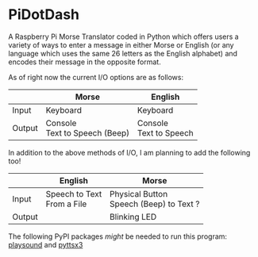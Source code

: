 # PiDotDash 
A Raspberry Pi Morse Translator coded in Python which offers users a variety of ways to enter a message in either Morse or English (or any language which uses the same 26 letters as the English alphabet) and encodes their message in the opposite format.

As of right now the current I/O options are as follows:

|  | Morse | English |
| --- | --- | --- |
| Input | Keyboard | Keyboard |
| Output | Console <br> Text to Speech (Beep) | Console <br> Text to Speech | 

In addition to the above methods of I/O, I am planning to add the following too!

|  | English | Morse |
| --- | --- | --- |
| Input | Speech to Text <br> From a File | Physical Button <br> Speech (Beep) to Text ? |
| Output | | Blinking LED | 

The following PyPI packages _might_ be needed to run this program: [playsound](https://pypi.org/project/playsound/) and [pyttsx3](https://pypi.org/project/pyttsx3/)
